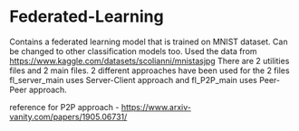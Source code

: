 # Federated-Learning

Contains a federated learning model that is trained on MNIST dataset.
Can be changed to other classification models too.
Used the data from https://www.kaggle.com/datasets/scolianni/mnistasjpg
There are 2 utilities files and 2 main files. 2 different approaches have been used for the 2 files
fl_server_main uses Server-Client approach and fl_P2P_main uses Peer-Peer approach.

reference for P2P approach -  https://www.arxiv-vanity.com/papers/1905.06731/               


